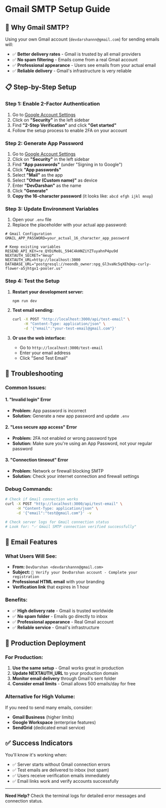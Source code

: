 # Gmail SMTP Setup Guide

## 🎯 Why Gmail SMTP?

Using your own Gmail account (`devdarshannn@gmail.com`) for sending emails will:
- ✅ **Better delivery rates** - Gmail is trusted by all email providers
- ✅ **No spam filtering** - Emails come from a real Gmail account
- ✅ **Professional appearance** - Users see emails from your actual email
- ✅ **Reliable delivery** - Gmail's infrastructure is very reliable

## 📋 Step-by-Step Setup

### Step 1: Enable 2-Factor Authentication

1. Go to [Google Account Settings](https://myaccount.google.com/)
2. Click on **"Security"** in the left sidebar
3. Find **"2-Step Verification"** and click **"Get started"**
4. Follow the setup process to enable 2FA on your account

### Step 2: Generate App Password

1. Go to [Google Account Settings](https://myaccount.google.com/)
2. Click on **"Security"** in the left sidebar
3. Find **"App passwords"** (under "Signing in to Google")
4. Click **"App passwords"**
5. Select **"Mail"** as the app
6. Select **"Other (Custom name)"** as device
7. Enter **"DevDarshan"** as the name
8. Click **"Generate"**
9. **Copy the 16-character password** (it looks like: `abcd efgh ijkl mnop`)

### Step 3: Update Environment Variables

1. Open your `.env` file
2. Replace the placeholder with your actual app password:

```env
# Gmail Configuration
GMAIL_APP_PASSWORD=your_actual_16_character_app_password

# Keep existing variables
RESEND_API_KEY=re_QYDiMe8L_594C4kHNZiYZTuyahnP4pu9d
NEXTAUTH_SECRET="meup"
NEXTAUTH_URL=http://localhost:3000
DATABASE_URL="postgresql://neondb_owner:npg_Gl3vaNc5qXEh@ep-curly-flower-a5jhtgx1-pooler.us"
```

### Step 4: Test the Setup

1. **Restart your development server:**
   ```bash
   npm run dev
   ```

2. **Test email sending:**
   ```bash
   curl -X POST "http://localhost:3000/api/test-email" \
        -H "Content-Type: application/json" \
        -d '{"email":"your-test-email@gmail.com"}'
   ```

3. **Or use the web interface:**
   - Go to `http://localhost:3000/test-email`
   - Enter your email address
   - Click "Send Test Email"

## 🔧 Troubleshooting

### Common Issues:

#### 1. "Invalid login" Error
- **Problem:** App password is incorrect
- **Solution:** Generate a new app password and update `.env`

#### 2. "Less secure app access" Error
- **Problem:** 2FA not enabled or wrong password type
- **Solution:** Make sure you're using an App Password, not your regular password

#### 3. "Connection timeout" Error
- **Problem:** Network or firewall blocking SMTP
- **Solution:** Check your internet connection and firewall settings

### Debug Commands:

```bash
# Check if Gmail connection works
curl -X POST "http://localhost:3000/api/test-email" \
     -H "Content-Type: application/json" \
     -d '{"email":"test@gmail.com"}' -v

# Check server logs for Gmail connection status
# Look for: "✅ Gmail SMTP connection verified successfully"
```

## 📧 Email Features

### What Users Will See:
- **From:** `DevDarshan <devdarshannn@gmail.com>`
- **Subject:** `🔐 Verify your DevDarshan account - Complete your registration`
- **Professional HTML email** with your branding
- **Verification link** that expires in 1 hour

### Benefits:
- ✅ **High delivery rate** - Gmail is trusted worldwide
- ✅ **No spam folder** - Emails go directly to inbox
- ✅ **Professional appearance** - Real Gmail account
- ✅ **Reliable service** - Gmail's infrastructure

## 🚀 Production Deployment

### For Production:
1. **Use the same setup** - Gmail works great in production
2. **Update NEXTAUTH_URL** to your production domain
3. **Monitor email delivery** through Gmail's sent folder
4. **Consider email limits** - Gmail allows 500 emails/day for free

### Alternative for High Volume:
If you need to send many emails, consider:
- **Gmail Business** (higher limits)
- **Google Workspace** (enterprise features)
- **SendGrid** (dedicated email service)

## ✅ Success Indicators

You'll know it's working when:
- ✅ Server starts without Gmail connection errors
- ✅ Test emails are delivered to inbox (not spam)
- ✅ Users receive verification emails immediately
- ✅ Email links work and verify accounts successfully

---

**Need Help?** Check the terminal logs for detailed error messages and connection status. 